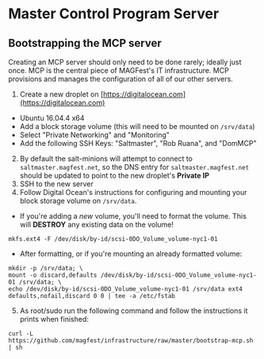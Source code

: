# Master Control Program Server

## Bootstrapping the MCP server

Creating an MCP server should only need to be done rarely; ideally just once.
MCP is the central piece of MAGFest's IT infrastructure. MCP provisions and
manages the configuration of all of our other servers.

1. Create a new droplet on [https://digitalocean.com](https://digitalocean.com)
  * Ubuntu 16.04.4 x64
  * Add a block storage volume (this will need to be mounted on `/srv/data`)
  * Select "Private Networking" and "Monitoring"
  * Add the following SSH Keys: "Saltmaster", "Rob Ruana", and "DomMCP"
2. By default the salt-minions will attempt to connect to `saltmaster.magfest.net`, so the DNS entry for `saltmaster.magfest.net` should be updated to point to the new droplet's **Private IP**
3. SSH to the new server
4. Follow Digital Ocean's instructions for configuring and mounting your block storage volume on `/srv/data`.
  * If you're adding a _new_ volume, you'll need to format the volume. 
    <span class="highlight"><span class="err">This will **DESTROY** any existing data on the volume!</span></span>
```
mkfs.ext4 -F /dev/disk/by-id/scsi-0DO_Volume_volume-nyc1-01
```
  * After formatting, or if you're mounting an already formatted volume:
```
mkdir -p /srv/data; \
mount -o discard,defaults /dev/disk/by-id/scsi-0DO_Volume_volume-nyc1-01 /srv/data; \
echo /dev/disk/by-id/scsi-0DO_Volume_volume-nyc1-01 /srv/data ext4 defaults,nofail,discard 0 0 | tee -a /etc/fstab
```
5. As root/sudo run the following command and follow the instructions it prints when finished:
```
curl -L https://github.com/magfest/infrastructure/raw/master/bootstrap-mcp.sh | sh
```
